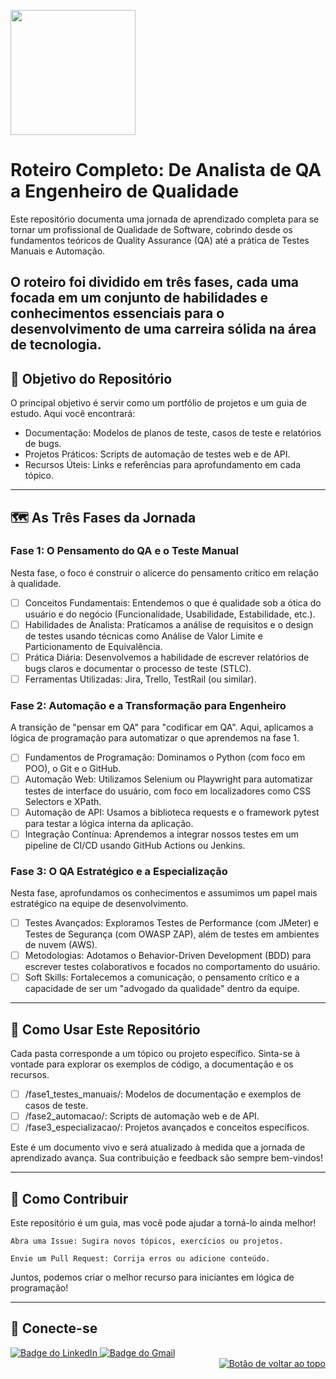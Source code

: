 <a id="top"></a>
<img src="https://img.shields.io/badge/Progresso-0%25-red" width="200" />
# Roteiro Completo: De Analista de QA a Engenheiro de Qualidade

Este repositório documenta uma jornada de aprendizado completa para se tornar um profissional de Qualidade de Software, cobrindo desde os fundamentos teóricos de Quality Assurance (QA) até a prática de Testes Manuais e Automação.

O roteiro foi dividido em três fases, cada uma focada em um conjunto de habilidades e conhecimentos essenciais para o desenvolvimento de uma carreira sólida na área de tecnologia.
---

## 🎯 Objetivo do Repositório

O principal objetivo é servir como um portfólio de projetos e um guia de estudo. Aqui você encontrará:
* Documentação: Modelos de planos de teste, casos de teste e relatórios de bugs.
* Projetos Práticos: Scripts de automação de testes web e de API.
* Recursos Úteis: Links e referências para aprofundamento em cada tópico.
--- 

## 🗺️ As Três Fases da Jornada

### Fase 1: O Pensamento do QA e o Teste Manual
Nesta fase, o foco é construir o alicerce do pensamento crítico em relação à qualidade.
* [ ] Conceitos Fundamentais: Entendemos o que é qualidade sob a ótica do usuário e do negócio (Funcionalidade, Usabilidade, Estabilidade, etc.).
* [ ] Habilidades de Analista: Praticamos a análise de requisitos e o design de testes usando técnicas como Análise de Valor Limite e Particionamento de Equivalência.
* [ ] Prática Diária: Desenvolvemos a habilidade de escrever relatórios de bugs claros e documentar o processo de teste (STLC).
* [ ] Ferramentas Utilizadas: Jira, Trello, TestRail (ou similar).

### Fase 2: Automação e a Transformação para Engenheiro

A transição de "pensar em QA" para "codificar em QA". Aqui, aplicamos a lógica de programação para automatizar o que aprendemos na fase 1.
* [ ] Fundamentos de Programação: Dominamos o Python (com foco em POO), o Git e o GitHub.
* [ ] Automação Web: Utilizamos Selenium ou Playwright para automatizar testes de interface do usuário, com foco em localizadores como CSS Selectors e XPath.
* [ ] Automação de API: Usamos a biblioteca requests e o framework pytest para testar a lógica interna da aplicação.
* [ ] Integração Contínua: Aprendemos a integrar nossos testes em um pipeline de CI/CD usando GitHub Actions ou Jenkins.

### Fase 3: O QA Estratégico e a Especialização

Nesta fase, aprofundamos os conhecimentos e assumimos um papel mais estratégico na equipe de desenvolvimento.
* [ ] Testes Avançados: Exploramos Testes de Performance (com JMeter) e Testes de Segurança (com OWASP ZAP), além de testes em ambientes de nuvem (AWS).
* [ ] Metodologias: Adotamos o Behavior-Driven Development (BDD) para escrever testes colaborativos e focados no comportamento do usuário.
* [ ] Soft Skills: Fortalecemos a comunicação, o pensamento crítico e a capacidade de ser um "advogado da qualidade" dentro da equipe.
---

## 🚀 Como Usar Este Repositório

Cada pasta corresponde a um tópico ou projeto específico. Sinta-se à vontade para explorar os exemplos de código, a documentação e os recursos.
* [ ] /fase1_testes_manuais/: Modelos de documentação e exemplos de casos de teste.
* [ ] /fase2_automacao/: Scripts de automação web e de API.
* [ ] /fase3_especializacao/: Projetos avançados e conceitos específicos.

Este é um documento vivo e será atualizado à medida que a jornada de aprendizado avança. Sua contribuição e feedback são sempre bem-vindos!

---

## 🤝 Como Contribuir

Este repositório é um guia, mas você pode ajudar a torná-lo ainda melhor!

    Abra uma Issue: Sugira novos tópicos, exercícios ou projetos.

    Envie um Pull Request: Corrija erros ou adicione conteúdo.

Juntos, podemos criar o melhor recurso para iniciantes em lógica de programação!

---

## 🔗 Conecte-se

<div align="left">
  <a href="https://www.linkedin.com/in/seu-nome-de-perfil/" target="_blank">
    <img src="https://img.shields.io/badge/LinkedIn-0077B5?style=for-the-badge&logo=linkedin&logoColor=white" alt="Badge do LinkedIn">
  </a>
  <a href="mailto:seu-email@gmail.com">
    <img src="https://img.shields.io/badge/Gmail-D14836?style=for-the-badge&logo=gmail&logoColor=white" alt="Badge do Gmail">
  </a>
</div>

<div align="right">
  <a href="#top">
    <img src="https://img.shields.io/badge/-Voltar%20ao%20Topo-lightgrey?style=for-the-badge" alt="Botão de voltar ao topo">
  </a>
</div>
